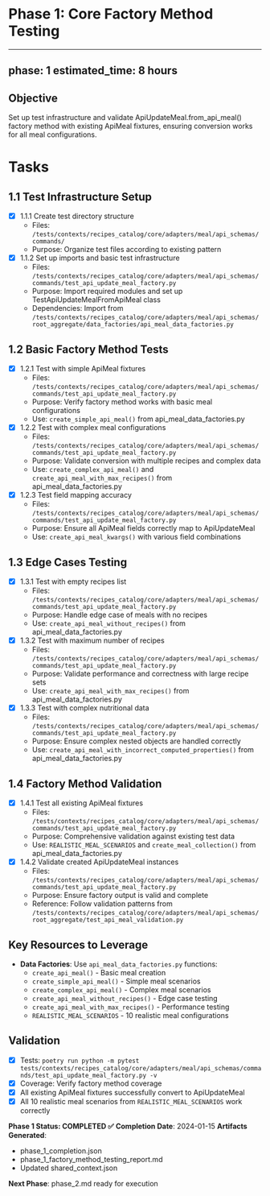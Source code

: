 # Phase 1: Core Factory Method Testing

---
phase: 1
estimated_time: 8 hours
---

## Objective
Set up test infrastructure and validate ApiUpdateMeal.from_api_meal() factory method with existing ApiMeal fixtures, ensuring conversion works for all meal configurations.

# Tasks

## 1.1 Test Infrastructure Setup
- [x] 1.1.1 Create test directory structure
  - Files: `/tests/contexts/recipes_catalog/core/adapters/meal/api_schemas/commands/`
  - Purpose: Organize test files according to existing pattern
- [x] 1.1.2 Set up imports and basic test infrastructure
  - Files: `/tests/contexts/recipes_catalog/core/adapters/meal/api_schemas/commands/test_api_update_meal_factory.py`
  - Purpose: Import required modules and set up TestApiUpdateMealFromApiMeal class
  - Dependencies: Import from `/tests/contexts/recipes_catalog/core/adapters/meal/api_schemas/root_aggregate/data_factories/api_meal_data_factories.py`

## 1.2 Basic Factory Method Tests
- [x] 1.2.1 Test with simple ApiMeal fixtures
  - Files: `/tests/contexts/recipes_catalog/core/adapters/meal/api_schemas/commands/test_api_update_meal_factory.py`
  - Purpose: Verify factory method works with basic meal configurations
  - Use: `create_simple_api_meal()` from api_meal_data_factories.py
- [x] 1.2.2 Test with complex meal configurations
  - Files: `/tests/contexts/recipes_catalog/core/adapters/meal/api_schemas/commands/test_api_update_meal_factory.py`
  - Purpose: Validate conversion with multiple recipes and complex data
  - Use: `create_complex_api_meal()` and `create_api_meal_with_max_recipes()` from api_meal_data_factories.py
- [x] 1.2.3 Test field mapping accuracy
  - Files: `/tests/contexts/recipes_catalog/core/adapters/meal/api_schemas/commands/test_api_update_meal_factory.py`
  - Purpose: Ensure all ApiMeal fields correctly map to ApiUpdateMeal
  - Use: `create_api_meal_kwargs()` with various field combinations

## 1.3 Edge Cases Testing
- [x] 1.3.1 Test with empty recipes list
  - Files: `/tests/contexts/recipes_catalog/core/adapters/meal/api_schemas/commands/test_api_update_meal_factory.py`
  - Purpose: Handle edge case of meals with no recipes
  - Use: `create_api_meal_without_recipes()` from api_meal_data_factories.py
- [x] 1.3.2 Test with maximum number of recipes
  - Files: `/tests/contexts/recipes_catalog/core/adapters/meal/api_schemas/commands/test_api_update_meal_factory.py`
  - Purpose: Validate performance and correctness with large recipe sets
  - Use: `create_api_meal_with_max_recipes()` from api_meal_data_factories.py
- [x] 1.3.3 Test with complex nutritional data
  - Files: `/tests/contexts/recipes_catalog/core/adapters/meal/api_schemas/commands/test_api_update_meal_factory.py`
  - Purpose: Ensure complex nested objects are handled correctly
  - Use: `create_api_meal_with_incorrect_computed_properties()` from api_meal_data_factories.py

## 1.4 Factory Method Validation
- [x] 1.4.1 Test all existing ApiMeal fixtures
  - Files: `/tests/contexts/recipes_catalog/core/adapters/meal/api_schemas/commands/test_api_update_meal_factory.py`
  - Purpose: Comprehensive validation against existing test data
  - Use: `REALISTIC_MEAL_SCENARIOS` and `create_meal_collection()` from api_meal_data_factories.py
- [x] 1.4.2 Validate created ApiUpdateMeal instances
  - Files: `/tests/contexts/recipes_catalog/core/adapters/meal/api_schemas/commands/test_api_update_meal_factory.py`
  - Purpose: Ensure factory output is valid and complete
  - Reference: Follow validation patterns from `/tests/contexts/recipes_catalog/core/adapters/meal/api_schemas/root_aggregate/test_api_meal_validation.py`

## Key Resources to Leverage
- **Data Factories**: Use `api_meal_data_factories.py` functions:
  - `create_api_meal()` - Basic meal creation
  - `create_simple_api_meal()` - Simple meal scenarios
  - `create_complex_api_meal()` - Complex meal scenarios
  - `create_api_meal_without_recipes()` - Edge case testing
  - `create_api_meal_with_max_recipes()` - Performance testing
  - `REALISTIC_MEAL_SCENARIOS` - 10 realistic meal configurations

## Validation
- [x] Tests: `poetry run python -m pytest tests/contexts/recipes_catalog/core/adapters/meal/api_schemas/commands/test_api_update_meal_factory.py -v`
- [x] Coverage: Verify factory method coverage
- [x] All existing ApiMeal fixtures successfully convert to ApiUpdateMeal
- [x] All 10 realistic meal scenarios from `REALISTIC_MEAL_SCENARIOS` work correctly 

**Phase 1 Status: COMPLETED ✅**
**Completion Date**: 2024-01-15
**Artifacts Generated**: 
- phase_1_completion.json
- phase_1_factory_method_testing_report.md
- Updated shared_context.json

**Next Phase**: phase_2.md ready for execution 